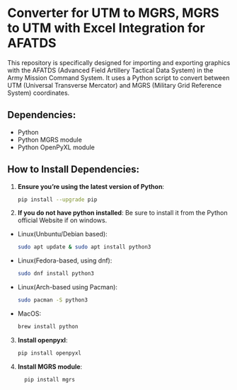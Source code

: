 # Converter for UTM to MGRS, MGRS to UTM with Excel Integration for AFATDS

This repository is specifically designed for importing and exporting graphics with the AFATDS (Advanced Field Artillery Tactical Data System) in the Army Mission Command System. It uses a Python script to convert between UTM (Universal Transverse Mercator) and MGRS (Military Grid Reference System) coordinates.

## Dependencies:
- Python
- Python MGRS module
- Python OpenPyXL module

## How to Install Dependencies:

1. **Ensure you’re using the latest version of Python**:
   ```bash
   pip install --upgrade pip


2. **If you do not have python installed**:
Be sure to install it from the Python official Website if on windows.
- Linux(Unbuntu/Debian based):
  ```bash
  sudo apt update & sudo apt install python3
- Linux(Fedora-based, using dnf):
  ```bash
  sudo dnf install python3
- Linux(Arch-based using Pacman):
  ```bash
  sudo pacman -S python3
- MacOS:
  ```bash
  brew install python

3. **Install openpyxl**:
   ```bash
   pip install openpyxl 

4. **Install MGRS module**:
   ```bash
     pip install mgrs
